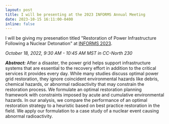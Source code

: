 ```yaml
---
layout: post
title: I will be presenting at the 2023 INFORMS Annual Meeting
date: 2023-10-15 16:11:00-0400
inline: false
---
```


I will be giving my presenation titled "Restoration of Power Infrastructure Following a Nuclear Detonation" at [INFORMS 2023](https://meetings.informs.org/wordpress/phoenix2023/).

_October 18, 2022, 9:30 AM - 10:45 AM MST in CC-North 230_

***Abstract:***
After a disaster, the power grid helps support infrastructure systems that are essential to the recovery effort in addition to the critical services it provides every day. While many studies discuss optimal power grid restoration, they ignore coincident environmental hazards like debris, chemical hazards, or abnormal radioactivity that may constrain the restoration process. We formulate an optimal restoration planning framework with constraints imposed by acute and cumulative environmental hazards. In our analysis, we compare the performance of an optimal restoration strategy to a heuristic based on best practice restoration in the field. We apply our formulation to a case study of a nuclear event causing abnormal radioactivity. 

